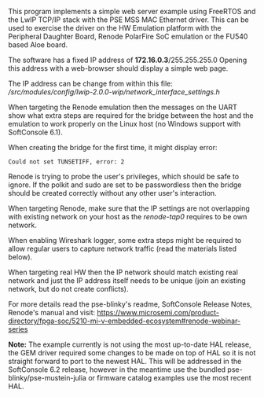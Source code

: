 This program implements a simple web server example using FreeRTOS and the
LwIP TCP/IP stack with the PSE MSS MAC Ethernet driver. This can be used to
exercise the driver on the HW Emulation platform with the Peripheral
Daughter Board, Renode PolarFire SoC emulation or the FU540 based Aloe board.
 

The software has a fixed IP address of **172.16.0.3**/255.255.255.0
Opening this address with a web-browser should display a simple web page.
 

The IP address can be change from within this file:
*/src/modules/config/lwip-2.0.0-wip/network_interface_settings.h*
 
When targeting the Renode emulation then the messages on the UART show what
extra steps are required for the bridge between the host and the emulation
to work properly on the Linux host (no Windows support with SoftConsole 6.1).

When creating the bridge for the first time, it might display error:
```
Could not set TUNSETIFF, error: 2
```
Renode is trying to probe the user's privileges, which should be safe to ignore.
If the polkit and sudo are set to be passwordless then the bridge should be
created correctly without any other user's interaction.  

When targeting Renode, make sure that the IP settings are not overlapping with
existing network on your host as the *renode-tap0* requires to be own network.

When enabling Wireshark logger, some extra steps might be required to allow
regular users to capture network traffic (read the materials listed below).
 
When targeting real HW then the IP network should match existing real network
and just the IP address itself needs to be unique (join an existing network, but
do not create conflicts).


For more details read the pse-blinky's readme, SoftConsole Release Notes,
Renode's manual and visit:
https://www.microsemi.com/product-directory/fpga-soc/5210-mi-v-embedded-ecosystem#renode-webinar-series

**Note:** The example currently is not using the most up-to-date HAL release,
the GEM driver required some changes to be made on top of HAL so it is not
straight forward to port to the newest HAL. This will be addressed in the SoftConsole 6.2
release, however in the meantime use the bundled pse-blinky/pse-mustein-julia or firmware catalog
examples use the most recent HAL.
